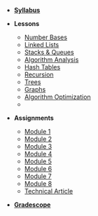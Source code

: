 *  **[Syllabus](README.md)**

- **Lessons**
  - [Number Bases](https://docs.google.com/presentation/d/1izjO_H7DJWGUtSuuc1SWZ01HIaCf4WFSyQCqKNxuPm4)
  - [Linked Lists](https://docs.google.com/presentation/d/1K_lYh3ukPwG58mh-RnxUA8_VtrtrmPIVWQb8c1sNVhk)
  - [Stacks & Queues](https://docs.google.com/presentation/d/11WDGP2tPgGDjTBd6QBS2oGeWg1h9ycLn5RQsFcgN0dw)
  - [Algorithm Analysis](https://docs.google.com/presentation/d/13RiKOvjRM_MDdnnIuA9zFaj79FzbjyDD-lTmTReBjb4)
  - [Hash Tables](https://docs.google.com/presentation/d/1iEdstlNwOJMPgG5y8YXD5FkMS6tHJEGyE5ngUicPykM)
  - [Recursion](https://docs.google.com/presentation/d/1O8OC3XICAfVXzaulHr_9PaBKu0Mmeljg8nk7DvV-BwM)
  - [Trees](https://docs.google.com/presentation/d/1_imA_w4sr02fa1bfF4XMSydGpL4DN9gOO6LkXeTfGiE)
  - [Graphs](https://docs.google.com/presentation/d/1b3dfuE11r08OFHEagXaHfP5hpsNlTWu5LAfFzj9I7fo)
  - [Algorithm Optimization](https://docs.google.com/presentation/d/1dZ1-AdSCw2LSdP8bneJIIjhGVv-JxCfzXx4zq3o7rqw)
  - 
- **Assignments**
  - [Module 1](https://www.gradescope.com/courses/248820/assignments/1038602)
  - [Module 2](https://www.gradescope.com/courses/248820/assignments/1038603)
  - [Module 3](https://www.gradescope.com/courses/248820/assignments/1038604)
  - [Module 4](https://www.gradescope.com/courses/248820/assignments/1038605)
  - [Module 5](https://www.gradescope.com/courses/248820/assignments/1038607)
  - [Module 6](https://www.gradescope.com/courses/248820/assignments/1038608)
  - [Module 7](https://www.gradescope.com/courses/248820/assignments/1038609)
  - [Module 8](https://www.gradescope.com/courses/248820/assignments/1099887)
  - [Technical Article](Assignments/TechnicalArticle.md)

- **[Gradescope](https://www.gradescope.com/courses/248820)**

